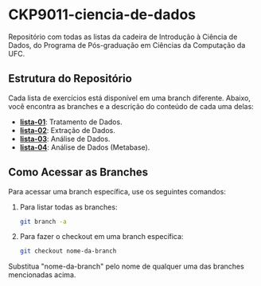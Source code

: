 # CKP9011-ciencia-de-dados
Repositório com todas as listas da cadeira de Introdução à Ciência de Dados, do Programa de Pós-graduação em Ciências da Computação da UFC.

## Estrutura do Repositório
Cada lista de exercícios está disponível em uma branch diferente. Abaixo, você encontra as branches e a descrição do conteúdo de cada uma delas:

- **[lista-01](https://github.com/yanna-torres/CKP9011-ciencia-de-dados/tree/lista-01)**: Tratamento de Dados.
- **[lista-02](https://github.com/yanna-torres/CKP9011-ciencia-de-dados/tree/lista-02)**: Extração de Dados.
- **[lista-03](https://github.com/yanna-torres/CKP9011-ciencia-de-dados/tree/lista-03)**: Análise de Dados.
- **[lista-04](https://github.com/yanna-torres/CKP9011-ciencia-de-dados/tree/lista-04)**: Análise de Dados (Metabase).

## Como Acessar as Branches
Para acessar uma branch específica, use os seguintes comandos:

1. Para listar todas as branches:
   ```bash
   git branch -a
   ```

2. Para fazer o checkout em uma branch específica:
   ```bash
   git checkout nome-da-branch
   ```

Substitua "nome-da-branch" pelo nome de qualquer uma das branches mencionadas acima.

